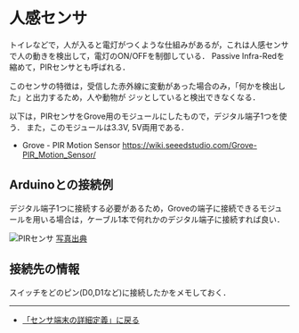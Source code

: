 # 人感センサ

トイレなどで，人が入ると電灯がつくような仕組みがあるが，これは人感センサで人の動きを検出して，電灯のON/OFFを制御している．
Passive Infra-Redを縮めて，PIRセンサとも呼ばれる．

このセンサの特徴は，受信した赤外線に変動があった場合のみ，「何かを検出した」と出力するため，人や動物が
ジッとしていると検出できなくなる．

以下は，PIRセンサをGrove用のモジュールにしたもので，デジタル端子1つを使う．
また，このモジュールは3.3V, 5V両用である．
- Grove - PIR Motion Sensor https://wiki.seeedstudio.com/Grove-PIR_Motion_Sensor/



## Arduinoとの接続例
デジタル端子1つに接続する必要があるため，Groveの端子に接続できるモジュールを用いる場合は，ケーブル1本で何れかのデジタル端子に接続すれば良い．


![PIRセンサ](../images/PIR_Sensor.jpg)
[写真出典](https://wiki.seeedstudio.com/Grove-PIR_Motion_Sensor/)




## 接続先の情報

スイッチをどのピン(D0,D1など)に接続したかをメモしておく．

***

- [「センサ端末の詳細定義」に戻る](../SensorSelection.md)

